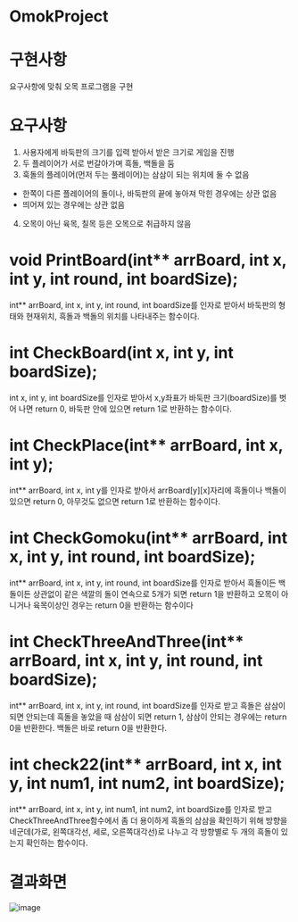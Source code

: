 # OmokProject

# 구현사항
요구사항에 맞춰 오목 프로그램을 구현

# 요구사항
1. 사용자에게 바둑판의 크기를 입력 받아서 받은 크기로 게임을 진행
2. 두 플레이어가 서로 번갈아가며 흑돌, 백돌을 둠
3. 훅돌의 플레이어(먼저 두는 풀레이어)는 삼삼이 되는 위치에 둘 수 없음
  - 한쪽이 다른 플레이어의 돌이나, 바둑판의 끝에 놓아져 막힌 경우에는 상관 없음
  - 띄어져 있는 경우에는 상관 없음
4. 오목이 아닌 육목, 칠목 등은 오목으로 취급하지 않음

# void PrintBoard(int** arrBoard, int x, int y, int round, int boardSize);
 int** arrBoard, int x, int y, int round, int boardSize를 인자로 받아서 바둑판의 형태와 현재위치, 흑돌과 백돌의 위치를 나타내주는 함수이다.

# int CheckBoard(int x, int y, int boardSize);
int x, int y, int boardSize를 인자로 받아서 x,y좌표가 바둑판 크기(boardSize)를 벗어 나면 return 0, 바둑판 안에 있으면 return 1로 반환하는 함수이다.

# int CheckPlace(int** arrBoard, int x, int y);
int** arrBoard, int x, int y를 인자로 받아서 arrBoard[y][x]자리에 흑돌이나 백돌이 있으면 return 0, 아무것도 없으면 return 1로 반환하는 함수이다.

# int CheckGomoku(int** arrBoard, int x, int y, int round, int boardSize);
 int** arrBoard, int x, int y, int round, int boardSize를 인자로 받아서 흑돌이든 백돌이든 상관없이 같은 색깔의 돌이 연속으로 5개가 되면 return 1을 반환하고
오목이 아니거나 육목이상인 경우는 return 0을 반환하는 함수이다

# int CheckThreeAndThree(int** arrBoard, int x, int y, int round, int boardSize);
 int** arrBoard, int x, int y, int round, int boardSize를 인자로 받고 흑돌은 삼삼이 되면 안되는데 흑돌을 놓았을 때 삼삼이 되면 return 1, 삼삼이 안되는 경우에는 return 0을 반환한다. 백돌은 바로 return 0을 반환한다.

# int check22(int** arrBoard, int x, int y, int num1, int num2, int boardSize);
 int** arrBoard, int x, int y, int num1, int num2, int boardSize를 인자로 받고 CheckThreeAndThree함수에서 좀 더 용이하게 흑돌의 삼삼을 확인하기 위해 방향을 네군데(가로, 왼쪽대각선, 세로, 오른쪽대각선)로 나누고 각 방향별로 두 개의 흑돌이 있는지 확인하는 함수이다.


# 결과화면
![image](https://user-images.githubusercontent.com/76897007/141433203-a4dd4a96-7811-43ab-a3d0-0f3cdc8b9529.png)
